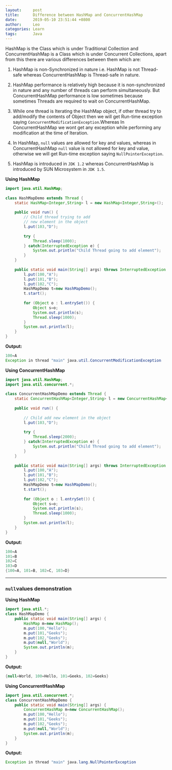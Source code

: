 ```yaml
---
layout:     post
title:      Difference between HashMap and ConcurrentHashMap
date:       2019-05-10 23:51:44 +0800
author:     Leo
categories: Learn
tags:       Java
---
```

HashMap is the Class which is under Traditional Collection and ConcurrentHashMap is a Class which is under Concurrent Collections, apart from this there are various differences between them which are:

1. HashMap is non-Synchronized in nature i.e. HashMap is not Thread-safe whereas ConcurrentHashMap is Thread-safe in nature.

2. HashMap performance is relatively high because it is non-synchronized in nature and any number of threads can perform simultaneously. But ConcurrentHashMap performance is low sometimes because sometimes Threads are required to wait on ConcurrentHashMap.

3. While one thread is Iterating the HashMap object, if other thread try to add/modify the contents of Object then we will get Run-time exception saying `ConcurrentModificationException`.Whereas In ConcurrentHashMap we wont get any exception while performing any modification at the time of Iteration.

4. In HashMap, `null` values are allowed for key and values, whereas in ConcurrentHashMap `null` value is not allowed for key and value, otherwise we will get Run-time exception saying `NullPointerException`.

5. HashMap is introduced in `JDK 1.2` whereas ConcurrentHashMap is introduced by SUN Microsystem in `JDK 1.5`.

****Using HashMap****
```java
import java.util.HashMap; 
  
class HashMapDemo extends Thread { 
    static HashMap<Integer,String> l = new HashMap<Integer,String>(); 
  
    public void run() { 
        // Child thread trying to add 
        // new element in the object 
        l.put(103,"D"); 
      
        try { 
            Thread.sleep(1000); 
        } catch(InterruptedException e) { 
            System.out.println("Child Thread going to add element"); 
        } 
    } 
  
    public static void main(String[] args) throws InterruptedException { 
        l.put(100,"A"); 
        l.put(101,"B"); 
        l.put(102,"C"); 
        HashMapDemo t=new HashMapDemo(); 
        t.start(); 
          
        for (Object o : l.entrySet()) { 
            Object s=o; 
            System.out.println(s); 
            Thread.sleep(1000); 
        } 
        System.out.println(l); 
    } 
} 
```

****Output:****
```java
100=A
Exception in thread "main" java.util.ConcurrentModificationException
```

****Using ConcurrentHashMap****
```java
import java.util.HashMap; 
import java.util.concurrent.*; 
  
class ConcurrentHashMapDemo extends Thread { 
    static ConcurrentHashMap<Integer,String> l = new ConcurrentHashMap<Integer,String>(); 
  
    public void run() { 
      
        // Child add new element in the object 
        l.put(103,"D"); 
          
        try { 
            Thread.sleep(2000); 
        } catch(InterruptedException e) { 
            System.out.println("Child Thread going to add element"); 
        } 
    } 
      
    public static void main(String[] args) throws InterruptedException { 
        l.put(100,"A"); 
        l.put(101,"B"); 
        l.put(102,"C"); 
        HashMapDemo t=new HashMapDemo(); 
        t.start(); 
          
        for (Object o : l.entrySet()) { 
            Object s=o; 
            System.out.println(s); 
            Thread.sleep(1000); 
        } 
        System.out.println(l); 
    } 
} 
```
****Output:****
```java
100=A
101=B
102=C
103=D
{100=A, 101=B, 102=C, 103=D}
```
----

### `null`values demonstration
**Using HashMap**
```java
import java.util.*; 
class HashMapDemo { 
    public static void main(String[] args) { 
        HashMap m=new HashMap(); 
        m.put(100,"Hello"); 
        m.put(101,"Geeks"); 
        m.put(102,"Geeks"); 
        m.put(null,"World"); 
        System.out.println(m); 
    } 
}
```
**Output:**
```java
{null=World, 100=Hello, 101=Geeks, 102=Geeks}
```

**Using ConcurrentHashMap**
```java
import java.util.concurrent.*; 
class ConcurrentHashMapDemo { 
    public static void main(String[] args) { 
        ConcurrentHashMap m=new ConcurrentHashMap(); 
        m.put(100,"Hello"); 
        m.put(101,"Geeks"); 
        m.put(102,"Geeks"); 
        m.put(null,"World"); 
        System.out.println(m); 
    } 
} 
```
**Output:**
```java
Exception in thread "main" java.lang.NullPointerException
```
